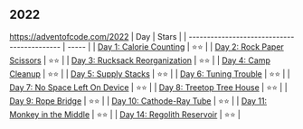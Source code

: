 ## 2022

https://adventofcode.com/2022
| Day                                         | Stars |
| ------------------------------------------- | ----- |
| [Day 1: Calorie Counting](day_01.py)        | ⭐⭐    |
| [Day 2: Rock Paper Scissors](day_02.py)     | ⭐⭐    |
| [Day 3: Rucksack Reorganization](day_03.py) | ⭐⭐    |
| [Day 4: Camp Cleanup](day_04.py)            | ⭐⭐    |
| [Day 5: Supply Stacks](day_05.py)           | ⭐⭐    |
| [Day 6: Tuning Trouble](day_06.py)          | ⭐⭐    |
| [Day 7: No Space Left On Device](day_07.py) | ⭐⭐    |
| [Day 8: Treetop Tree House](day_08.py)      | ⭐⭐    |
| [Day 9: Rope Bridge](day_09.py)             | ⭐⭐    |
| [Day 10: Cathode-Ray Tube](day_10.py)       | ⭐⭐    |
| [Day 11: Monkey in the Middle](day_11.py)   | ⭐⭐    |
| [Day 14: Regolith Reservoir](day_14.py)     | ⭐⭐    |